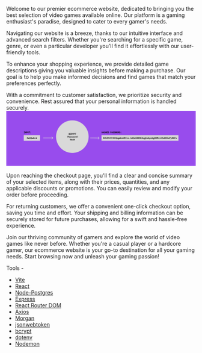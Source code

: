 Welcome to our premier ecommerce website, dedicated to bringing you the best selection of video games available online. Our platform is a gaming enthusiast's paradise, designed to cater to every gamer's needs.

Navigating our website is a breeze, thanks to our intuitive interface and advanced search filters. Whether you're searching for a specific game, genre, or even a particular developer you'll find it effortlessly with our user-friendly tools.

To enhance your shopping experience, we provide detailed game descriptions giving you valuable insights before making a purchase. Our goal is to help you make informed decisions and find games that match your preferences perfectly.

With a commitment to customer satisfaction, we prioritize security and convenience. Rest assured that your personal information is handled securely.
![BCRYPT](client/public/BCRYPT.png)

Upon reaching the checkout page, you'll find a clear and concise summary of your selected items, along with their prices, quantities, and any applicable discounts or promotions. You can easily review and modify your order before proceeding.

For returning customers, we offer a convenient one-click checkout option, saving you time and effort. Your shipping and billing information can be securely stored for future purchases, allowing for a swift and hassle-free experience.

Join our thriving community of gamers and explore the world of video games like never before. Whether you're a casual player or a hardcore gamer, our ecommerce website is your go-to destination for all your gaming needs. Start browsing now and unleash your gaming passion!

Tools -

- [Vite](https://vitejs.dev)
- [React](https://reactjs.org/)
- [Node-Postgres](https://node-postgres.com/)
- [Express](https://expressjs.com/)
- [React Router DOM](https://reactrouter.com/en/main)
- [Axios](https://axios-http.com/docs/intro)
- [Morgan](https://www.npmjs.com/package/morgan)
- [jsonwebtoken](https://www.npmjs.com/package/jsonwebtoken)
- [bcrypt](https://www.npmjs.com/package/bcrypt)
- [dotenv](https://www.npmjs.com/package/dotenv)
- [Nodemon](https://www.npmjs.com/package/nodemon)

